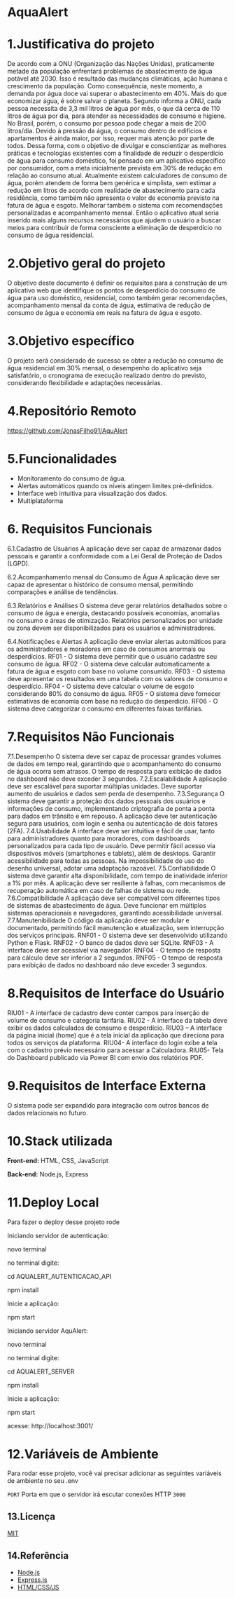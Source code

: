# AquaAlert

# 1.Justificativa do projeto

De acordo com a ONU (Organização das Nações Unidas), praticamente metade da população enfrentará problemas de abastecimento de água potável até 2030. Isso é resultado das mudanças climáticas, ação humana e crescimento da população. Como consequência, neste momento, a demanda por água doce vai superar o abastecimento em 40%.
Mais do que economizar água, é sobre salvar o planeta. Segundo informa a ONU, cada pessoa necessita de 3,3 mil litros de água por mês, o que dá cerca de 110 litros de água por dia, para atender as necessidades de consumo e higiene. No Brasil, porém, o consumo por pessoa pode chegar a mais de 200 litros/dia. Devido à pressão da água, o
consumo dentro de edifícios e apartamentos é ainda maior, por isso, requer mais atenção por parte de todos. Dessa forma, com o objetivo de divulgar e conscientizar as melhores práticas e tecnologias existentes com a finalidade
de reduzir o desperdício de água para consumo doméstico, foi pensado em um aplicativo específico por consumidor, com a meta inicialmente prevista em 30% de redução em relação ao consumo atual. Atualmente existem calculadores de consumo de água, porém atendem de forma bem genérica e simplista, sem estimar a redução em litros de acordo com realidade de abastecimento para cada residência, como também não
apresenta o valor de economia previsto na fatura de água e esgoto. Melhorar também o sistema com recomendações personalizadas e acompanhamento mensal. Então o aplicativo atual seria inserido mais alguns recursos necessários
que ajudem o usuário a buscar meios para contribuir de forma consciente a eliminação de desperdício no consumo de água residencial.

# 2.Objetivo geral do projeto

O objetivo deste documento é definir os requisitos para a construção de um aplicativo web que identifique
os pontos de desperdício do consumo de água para uso doméstico, residencial, como também gerar
recomendações, acompanhamento mensal da conta de água, estimativa de redução de consumo de água
e economia em reais na fatura de água e esgoto.

# 3.Objetivo específico

O projeto será considerado de sucesso se obter a redução no consumo de água residencial em 30% mensal,
o desempenho do aplicativo seja satisfatório, o cronograma de execução realizado dentro do previsto,
considerando flexibilidade e adaptações necessárias.

# 4.Repositório Remoto

https://github.com/JonasFilho91/AquAlert

# 5.Funcionalidades

- Monitoramento do consumo de água.
- Alertas automáticos quando os níveis atingem limites pré-definidos.
- Interface web intuitiva para visualização dos dados.
- Multiplataforma

# 6. Requisitos Funcionais

6.1.Cadastro de Usuários
A aplicação deve ser capaz de armazenar dados pessoais e garantir a conformidade com a Lei Geral de Proteção de Dados (LGPD).

6.2.Acompanhamento mensal do Consumo de Água
A aplicação deve ser capaz de apresentar o histórico de consumo mensal, permitindo comparações e análise de tendências.

6.3.Relatórios e Análises
O sistema deve gerar relatórios detalhados sobre o consumo de água e energia, destacando possíveis economias, anomalias no consumo e áreas de otimização. Relatórios personalizados por unidade ou zona devem ser disponibilizados para os usuários e administradores.

6.4.Notificações e Alertas
A aplicação deve enviar alertas automáticos para os administradores e moradores em caso de consumos anormais ou desperdícios.
RF01 - O sistema deve permitir que o usuário cadastre seu consumo de água.
RF02 - O sistema deve calcular automaticamente a fatura de água e esgoto com base no volume consumido.
RF03 - O sistema deve apresentar os resultados em uma tabela com os valores de consumo e desperdício.
RF04 - O sistema deve calcular o volume de esgoto considerando 80% do consumo de água.
RF05 - O sistema deve fornecer estimativas de economia com base na redução do desperdício.
RF06 - O sistema deve categorizar o consumo em diferentes faixas tarifárias.

# 7.Requisitos Não Funcionais

7.1.Desempenho
O sistema deve ser capaz de processar grandes volumes de dados em tempo real, garantindo que o acompanhamento do consumo de água ocorra sem atrasos. O tempo de resposta para exibição de dados no dashboard não deve exceder 3 segundos.
7.2.Escalabilidade
A aplicação deve ser escalável para suportar múltiplas unidades. Deve suportar aumento de usuários e dados sem perda de desempenho.
7.3.Segurança
O sistema deve garantir a proteção dos dados pessoais dos usuários e informações de consumo, implementando criptografia de ponta a ponta para dados em trânsito e em repouso. A aplicação deve ter autenticação segura para usuários, com login e senha ou autenticação de dois fatores (2FA).
7.4.Usabilidade
A interface deve ser intuitiva e fácil de usar, tanto para administradores quanto para moradores, com dashboards personalizados para cada tipo de usuário. Deve permitir fácil acesso via dispositivos móveis (smartphones e tablets), além de desktops. Garantir acessibilidade para todas as pessoas. Na impossibilidade do uso do desenho universal, adotar uma adaptação razoável.
7.5.Confiabilidade
O sistema deve garantir alta disponibilidade, com tempo de inatividade inferior a 1% por mês. A aplicação deve ser resiliente à falhas, com mecanismos de recuperação automática em caso de falhas de sistema ou rede.
7.6.Compatibilidade
A aplicação deve ser compatível com diferentes tipos de sistemas de abastecimento de água. Deve funcionar em múltiplos sistemas operacionais e navegadores, garantindo acessibilidade universal.
7.7.Manutenibilidade
O código da aplicação deve ser modular e documentado, permitindo fácil manutenção e atualização, sem interrupção dos serviços principais.
RNF01 - O sistema deve ser desenvolvido utilizando Python e Flask.
RNF02 - O banco de dados deve ser SQLite.
RNF03 - A interface deve ser acessível via navegador.
RNF04 - O tempo de resposta para cálculo deve ser inferior a 2 segundos.
RNF05 - O tempo de resposta para exibição de dados no dashboard não deve exceder 3 segundos.

# 8.Requisitos de Interface do Usuário

RIU01 - A interface de cadastro deve conter campos para inserção de volume de consumo e categoria tarifária.
RIU02 - A interface da tabela deve exibir os dados calculados de consumo e desperdício.
RIU03 – A interface da página inicial (home) que é a tela inicial da aplicação que direciona para todos os serviços da plataforma.
RIU04- A interface do login exibe a tela com o cadastro prévio necessário para acessar a Calculadora.
RIU05- Tela do Dashboard publicado via Power BI com envio dos relatórios PDF.

# 9.Requisitos de Interface Externa

O sistema pode ser expandido para integração com outros bancos de dados relacionais no futuro.

# 10.Stack utilizada

**Front-end:** HTML, CSS, JavaScript

**Back-end:** Node.js, Express

# 11.Deploy Local

Para fazer o deploy desse projeto rode

Iniciando servidor de autenticação:

novo terminal

no terminal digite:

cd AQUALERT_AUTENTICACAO_API

npm install

Inicie a aplicação:

npm start

Iniciando servidor AquAlert:

novo terminal

no terminal digite:

cd AQUALERT_SERVER

npm install

Inicie a aplicação:

npm start

acesse: http://localhost:3001/

# 12.Variáveis de Ambiente

Para rodar esse projeto, você vai precisar adicionar as seguintes variáveis de ambiente no seu .env

`PORT` Porta em que o servidor irá escutar conexões HTTP `3000`

## 13.Licença

[MIT](https://choosealicense.com/licenses/mit/)

## 14.Referência

- [Node.js](https://nodejs.org/en)
- [Express.js](https://expressjs.com/)
- [HTML/CSS/JS](https://developer.mozilla.org/)
